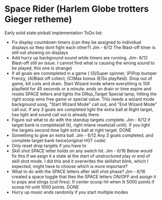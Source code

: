 # Space Rider (Harlem Globe trotters Gieger retheme)
Early solid state pinball implementation
ToDo list:
* Fix display countdown timers (can they be assigned to individual displays so they dont fight each other?) Jim - 6/12 The Blast-off timer is still not showing on displays
* Add hurry up background sound while timers are running. Jim- 6/12 Blast-off still an issue. I cannot find what is causing the wrong sound to be played, this one is strange)
* If all goals are commpleted in a game ( (S)Super spinner, (P)Pop bumper Frenzy, (A)Blast off collect, (C)Max bonus (E)5x playfield). Drop out of game, kill coils and drain. Start Wizard mode where everything is 10X playfield for 45 seconds or a minute. ends on drain or time expire and resets SPACE letters and lights the DRop_Target Special lamp, hitting the right scoop wins free game or special value. This needs a wizard mode background song, "Start Wizard Mode" call out, and "End Wizard Mode" call out. If any 3 goals are completed light the extra ball at Right target, has light and sound call out is already there.
* Figure out what to do with the standup targets complete. Jim - 6/12 if target bank is complete(all lit), right inlane resets(all unlit). If you light the targets second time light extra ball at right target. DONE
* Something to give an extra ball. Jim - 6/12 Any 3 goals completed, and complete target bank twice(original HGT code)
* Only reset drop targets if you have to
* Skill shot SPACE letter holds on any switch hit. Jim - 6/16 Below would fix this if we asign it a state at the start of unstructured play or end of skill shot mode. I did this and it overwrites the skillshot blink, which I expected, might have to choose which is more important?
* What to do with the SPACE letters after skill shot phase? Jim - 6/16 created a space toggle that lites the SPACE letters ON/OFF and assign it to pops and slings (coil fires). If center scoop hit when lit 5000 points if scoop hit unlit 1000 points. DONE
* Hurry up music ends randomly if you start multiple modes

